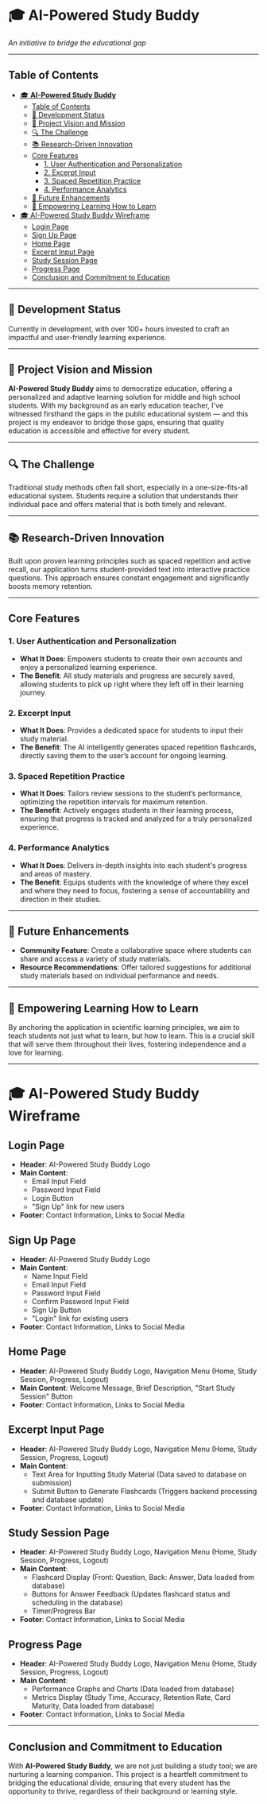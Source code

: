 # 🎓 **AI-Powered Study Buddy**

_An initiative to bridge the educational gap_

---

## Table of Contents

- [🎓 **AI-Powered Study Buddy**](#-ai-powered-study-buddy)
  - [Table of Contents](#table-of-contents)
  - [🚧 Development Status](#-development-status)
  - [🌟 Project Vision and Mission](#-project-vision-and-mission)
  - [🔍 The Challenge](#-the-challenge)
  - [📚 Research-Driven Innovation](#-research-driven-innovation)
  - [Core Features](#core-features)
    - [1. User Authentication and Personalization](#1-user-authentication-and-personalization)
    - [2. Excerpt Input](#2-excerpt-input)
    - [3. Spaced Repetition Practice](#3-spaced-repetition-practice)
    - [4. Performance Analytics](#4-performance-analytics)
  - [🌱 Future Enhancements](#-future-enhancements)
  - [🧠 Empowering Learning How to Learn](#-empowering-learning-how-to-learn)
- [🎓 AI-Powered Study Buddy Wireframe](#-ai-powered-study-buddy-wireframe)
  - [Login Page](#login-page)
  - [Sign Up Page](#sign-up-page)
  - [Home Page](#home-page)
  - [Excerpt Input Page](#excerpt-input-page)
  - [Study Session Page](#study-session-page)
  - [Progress Page](#progress-page)
  - [Conclusion and Commitment to Education](#conclusion-and-commitment-to-education)

---

## 🚧 Development Status

Currently in development, with over 100+ hours invested to craft an impactful and user-friendly learning experience.

---

## 🌟 Project Vision and Mission

**AI-Powered Study Buddy** aims to democratize education, offering a personalized and adaptive learning solution for middle and high school students. With my background as an early education teacher, I've witnessed firsthand the gaps in the public educational system — and this project is my endeavor to bridge those gaps, ensuring that quality education is accessible and effective for every student.

---

## 🔍 The Challenge

Traditional study methods often fall short, especially in a one-size-fits-all educational system. Students require a solution that understands their individual pace and offers material that is both timely and relevant.

---

## 📚 Research-Driven Innovation

Built upon proven learning principles such as spaced repetition and active recall, our application turns student-provided text into interactive practice questions. This approach ensures constant engagement and significantly boosts memory retention.

---

## Core Features

### 1. User Authentication and Personalization

- **What It Does**: Empowers students to create their own accounts and enjoy a personalized learning experience.
- **The Benefit**: All study materials and progress are securely saved, allowing students to pick up right where they left off in their learning journey.

### 2. Excerpt Input

- **What It Does**: Provides a dedicated space for students to input their study material.
- **The Benefit**: The AI intelligently generates spaced repetition flashcards, directly saving them to the user’s account for ongoing learning.

### 3. Spaced Repetition Practice

- **What It Does**: Tailors review sessions to the student’s performance, optimizing the repetition intervals for maximum retention.
- **The Benefit**: Actively engages students in their learning process, ensuring that progress is tracked and analyzed for a truly personalized experience.

### 4. Performance Analytics

- **What It Does**: Delivers in-depth insights into each student's progress and areas of mastery.
- **The Benefit**: Equips students with the knowledge of where they excel and where they need to focus, fostering a sense of accountability and direction in their studies.

---

## 🌱 Future Enhancements

- **Community Feature**: Create a collaborative space where students can share and access a variety of study materials.
- **Resource Recommendations**: Offer tailored suggestions for additional study materials based on individual performance and needs.

---

## 🧠 Empowering Learning How to Learn

By anchoring the application in scientific learning principles, we aim to teach students not just what to learn, but how to learn. This is a crucial skill that will serve them throughout their lives, fostering independence and a love for learning.

---

# 🎓 AI-Powered Study Buddy Wireframe

## Login Page

- **Header**: AI-Powered Study Buddy Logo
- **Main Content**:
  - Email Input Field
  - Password Input Field
  - Login Button
  - "Sign Up" link for new users
- **Footer**: Contact Information, Links to Social Media

## Sign Up Page

- **Header**: AI-Powered Study Buddy Logo
- **Main Content**:
  - Name Input Field
  - Email Input Field
  - Password Input Field
  - Confirm Password Input Field
  - Sign Up Button
  - "Login" link for existing users
- **Footer**: Contact Information, Links to Social Media

## Home Page

- **Header**: AI-Powered Study Buddy Logo, Navigation Menu (Home, Study Session, Progress, Logout)
- **Main Content**: Welcome Message, Brief Description, "Start Study Session" Button
- **Footer**: Contact Information, Links to Social Media

## Excerpt Input Page

- **Header**: AI-Powered Study Buddy Logo, Navigation Menu (Home, Study Session, Progress, Logout)
- **Main Content**:
  - Text Area for Inputting Study Material (Data saved to database on submission)
  - Submit Button to Generate Flashcards (Triggers backend processing and database update)
- **Footer**: Contact Information, Links to Social Media

## Study Session Page

- **Header**: AI-Powered Study Buddy Logo, Navigation Menu (Home, Study Session, Progress, Logout)
- **Main Content**:
  - Flashcard Display (Front: Question, Back: Answer, Data loaded from database)
  - Buttons for Answer Feedback (Updates flashcard status and scheduling in the database)
  - Timer/Progress Bar
- **Footer**: Contact Information, Links to Social Media

## Progress Page

- **Header**: AI-Powered Study Buddy Logo, Navigation Menu (Home, Study Session, Progress, Logout)
- **Main Content**:
  - Performance Graphs and Charts (Data loaded from database)
  - Metrics Display (Study Time, Accuracy, Retention Rate, Card Maturity, Data loaded from database)
- **Footer**: Contact Information, Links to Social Media

---

## Conclusion and Commitment to Education

With **AI-Powered Study Buddy**, we are not just building a study tool; we are nurturing a learning companion. This project is a heartfelt commitment to bridging the educational divide, ensuring that every student has the opportunity to thrive, regardless of their background or learning style.

<!-- first draft -->
<!-- # **AI-Powered Study Buddy**

---

## 🚧 **Development Status**

Currently in the early stages of development, this project is an evolving concept, and I am dedicating over 100+ hours to bring it to life. As we progress, expect continuous improvements and refinements.

---

## 🌟 **Project Vision and Mission**

In the pursuit of democratizing education and providing personalized learning tools, the **AI-Powered Study Buddy** emerges as a solution for middle school and high school students. This application is designed to adapt to each student’s learning needs, offering a tailored approach to study and revision.

---

## 🔍 **The Problem at Hand**

Conventional study methods can be monotonous and might not yield efficient learning outcomes. Students require a dynamic solution that adjusts to their individual learning pace, providing timely and relevant material for practice.

---

## 📚 **Research-Driven Approach**

Built upon the principles of spaced repetition, a scientifically-backed learning technique, the **AI-Powered Study Buddy** leverages AI to generate pertinent questions from textual content provided by the user. This approach ensures active engagement and bolstered memory retention.

---

## 🚀 **Core Functionality and Features**

### **1. Passage Input:**

- A dedicated space for students to input textual study material.
- The integrated AI analyzes the text and generates practice questions, facilitating spaced repetition.

### **2. Spaced Repetition Practice:**

- Tailored review sessions are scheduled based on the student’s performance, optimizing the intervals for repetition.
- The application presents questions, promoting active recall and fortifying memory retention.

### **3. Comprehensive Performance Tracking:**

- Detailed insights into the student’s progress, pinpointing strengths and areas needing attention.
- A variety of metrics are provided, including but not limited to:
  - **Study Time**: Total time spent in study sessions.
  - **Accuracy**: Percentage of questions answered correctly.
  - **Retention Rate**: How well information is being retained over time.
  - **Card Maturity**: Average age of the questions in terms of successful recall.
- Visual representations (graphs, charts) of performance and progress.

### **4. User-Friendly Interface:**

- **Home Page**: Welcoming introduction, benefits of the app, and a call-to-action to start a study session.
- **Input Page**: Where students input their study material.
- **Study Session Page**: The interactive space for spaced repetition practice.
- **Progress Page**: A visual dashboard displaying the user’s metrics and progress.

---

## 🌱 **Future Enhancements**

- **Community Feature**: A space for students to share and access a diverse range of study materials and questions.
- **Resource Recommendations**: Personalized suggestions for additional study materials, tailored to the user’s needs and performance.

---

## 💌 **Conclusion and Vision for the Future**

The **AI-Powered Study Buddy** is not just a study tool; it is a learning companion, dedicated to providing individualized support and insights to students. As we bridge the gap between technology and education, our vision is to empower students, enabling them to unlock their full potential through effective, personalized learning experiences. -->

